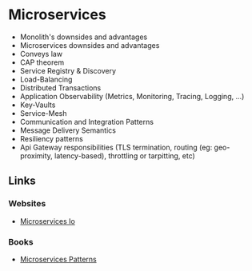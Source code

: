 # Microservices

- Monolith's downsides and advantages
- Microservices downsides and advantages
- Conveys law
- CAP theorem
- Service Registry & Discovery
- Load-Balancing
- Distributed Transactions
- Application Observability (Metrics, Monitoring, Tracing, Logging, ...)
- Key-Vaults
- Service-Mesh
- Communication and Integration Patterns
- Message Delivery Semantics
- Resiliency patterns
- Api Gateway responsibilities (TLS termination, routing (eg: geo-proximity, latency-based), throttling or tarpitting, etc)


## Links

### Websites

* [Microservices Io](https://microservices.io/)

### Books

* [Microservices Patterns](https://www.amazon.com/gp/product/1617294543)

